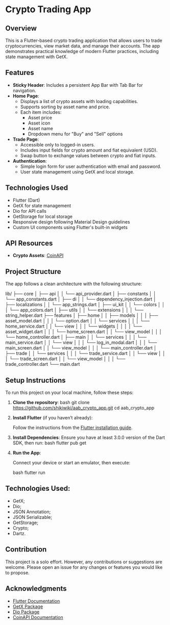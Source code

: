 # Crypto Trading App

## Overview

This is a Flutter-based crypto trading application that allows users to trade cryptocurrencies, view
market data, and manage their accounts. The app demonstrates practical knowledge of modern Flutter
practices, including state management with GetX.

## Features

- **Sticky Header**: Includes a persistent App Bar with Tab Bar for navigation.
- **Home Page**:
    - Displays a list of crypto assets with loading capabilities.
    - Supports sorting by asset name and price.
    - Each item includes:
        - Asset price
        - Asset icon
        - Asset name
        - Dropdown menu for "Buy" and "Sell" options
- **Trade Page**:
    - Accessible only to logged-in users.
    - Includes input fields for crypto amount and fiat equivalent (USD).
    - Swap button to exchange values between crypto and fiat inputs.
- **Authentication**:
    - Simple login form for user authentication with email and password.
    - User state management using GetX and local storage.

## Technologies Used

- Flutter (Dart)
- GetX for state management
- Dio for API calls
- GetStorage for local storage
- Responsive design following Material Design guidelines
- Custom UI components using Flutter's built-in widgets

## API Resources

- **Crypto Assets**: [CoinAPI](https://www.coinapi.io)

## Project Structure

The app follows a clean architecture with the following structure:

lib/
├── core
│ ├── api
│ │ └── api_provider.dart
│ ├── constants
│ │ └── app_constants.dart
│ ├── di
│ │ └── dependency_injection.dart
│ ├── localizations
│ │ └── app_strings.dart
│ ├── ui_kit
│ │ └── colors
│ │ │ └── app_colors.dart
│ ├── utils
│ │ └── extensions
│ │ │ └── string_helper.dart
├── features
│ ├── home
│ │ ├── models
│ │ │ ├── asset_model.dart
│ │ │ └── option.dart
│ │ └── services
│ │ │ └── home_service.dart
│ │ └── view
│ │ │ └── widgets
│ │ │ │ └── asset_widget.dart
│ │ │ └── home_screen.dart
│ │ └── view_model
│ │ │ └── home_controller.dart
│ ├── main
│ │ └── services
│ │ │ └── main_service.dart
│ │ └── view
│ │ │ └── log_in_modal.dart
│ │ │ └── main_screen.dart
│ │ └── view_model
│ │ │ └── main_controller.dart
│ ├── trade
│ │ └── services
│ │ │ └── trade_service.dart
│ │ └── view
│ │ │ └── trade_screen.dart
│ │ └── view_model
│ │ │ └── trade_controller.dart
└── main.dart

## Setup Instructions

To run this project on your local machine, follow these steps:

1. **Clone the repository**:
   bash
   git clone https://github.com/shikiwiki/aab_crypto_app.git
   cd aab_crypto_app

2. **Install Flutter** (if you haven’t already):

   Follow the instructions from
   the [Flutter installation guide](https://flutter.dev/docs/get-started/install).

3. **Install Dependencies**:
   Ensure you have at least 3.0.0 version of the Dart SDK, then run:
   bash
   flutter pub get

4. **Run the App**:

   Connect your device or start an emulator, then execute:

   bash
   flutter run

## Technologies Used:

* GetX;
* Dio;
* JSON Annotation;
* JSON Serializable;
* GetStorage;
* Crypto;
* Dartz.

## Contribution

This project is a solo effort. However, any contributions or suggestions are welcome. Please open an
issue for any changes or features you would like to propose.

## Acknowledgments

- [Flutter Documentation](https://flutter.dev/docs)
- [GetX Package](https://pub.dev/packages/get)
- [Dio Package](https://pub.dev/packages/dio)
- [CoinAPI Documentation](https://www.coinapi.io/docs)
